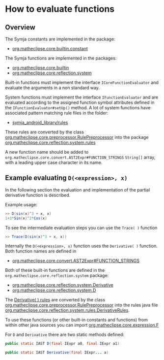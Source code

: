 # How to evaluate functions

## Overview
The Symja constants are implemented in the package:

* [org.matheclipse.core.builtin.constant](https://github.com/axkr/symja_android_library/blob/master/symja_android_library/matheclipse-core/src/main/java/org/matheclipse/core/builtin/ConstantDefinitions.java)

The Symja functions are implemented in the packages:

* [org.matheclipse.core.builtin](https://github.com/axkr/symja_android_library/tree/master/symja_android_library/matheclipse-core/src/main/java/org/matheclipse/core/builtin)
* [org.matheclipse.core.reflection.system](https://github.com/axkr/symja_android_library/tree/master/symja_android_library/matheclipse-core/src/main/java/org/matheclipse/core/reflection/system)

Built-in functions must implement the interface `ICoreFunctionEvaluator` and evaluate the arguments in a non standard way.

System functions must implement the interface `IFunctionEvaluator` and are evaluated according to the assigned function symbol attributes defined in the `IFunctionEvaluator#setUp()` method.
A lot of system functions have associated pattern matching rule files in the folder:

* [symja_android_library/rules](https://github.com/axkr/symja_android_library/tree/master/symja_android_library/rules)

These rules are converted by the class [org.matheclipse.core.preprocessor.RulePreprocessor](https://github.com/axkr/symja_android_library/blob/master/symja_android_library/tools/src/main/java/org/matheclipse/core/preprocessor/RulePreprocessor.java)
into the package [org.matheclipse.core.reflection.system.rules](https://github.com/axkr/symja_android_library/tree/master/symja_android_library/matheclipse-core/src/main/java/org/matheclipse/core/reflection/system/rules)

A new function name should be added to `org.matheclipse.core.convert.AST2Expr#FUNCTION_STRINGS` `String[]` array, with a leading upper case character in its name.

## Example evaluating `D(<expression>, x)`

In the following section the evaluation and implementation of the partial derivative function is described.

Example usage:

```java
>> D(sin(x)^3 + x, x)
1+3*Sin(x)^2*Cos(x)
```

To see the intermediate evaluation steps you can use the `Trace( )` function

```java
>> Trace(D(sin(x)^3 + x, x)) 
```

Internally the `D(<expression>, x)` function uses the `Derivative( )` function. Both function names are defined in 

* [org.matheclipse.core.convert.AST2Expr#FUNCTION_STRINGS](https://github.com/axkr/symja_android_library/blob/master/symja_android_library/matheclipse-core/src/main/java/org/matheclipse/core/convert/AST2Expr.java)


Both of these built-in functions are defined in the `org.matheclipse.core.reflection.system` package:

* [org.matheclipse.core.reflection.system.Derivative](https://github.com/axkr/symja_android_library/blob/master/symja_android_library/matheclipse-core/src/main/java/org/matheclipse/core/reflection/system/Derivative.java)
* [org.matheclipse.core.reflection.system.D](https://github.com/axkr/symja_android_library/blob/master/symja_android_library/matheclipse-core/src/main/java/org/matheclipse/core/reflection/system/D.java)


The [Derivative( ) rules](https://github.com/axkr/symja_android_library/blob/master/symja_android_library/rules/DerivativeRules.m) are converted by the class [org.matheclipse.core.preprocessor.RulePreprocessor](https://github.com/axkr/symja_android_library/blob/master/symja_android_library/tools/src/main/java/org/matheclipse/core/preprocessor/RulePreprocessor.java)
into the rules java file [org.matheclipse.core.reflection.system.rules.DerivativeRules](https://github.com/axkr/symja_android_library/blob/master/symja_android_library/matheclipse-core/src/main/java/org/matheclipse/core/reflection/system/rules/DerivativeRules.java).

To use these functions (or other built-in constants and functions) from within other java sources you can import 
[org.matheclipse.core.expression.F](https://github.com/axkr/symja_android_library/blob/master/symja_android_library/matheclipse-core/src/main/java/org/matheclipse/core/expression/F.java)

For `D` and `Derivative` there are two static methods defined:

```java
public static IAST D(final IExpr a0, final IExpr a1)

public static IAST Derivative(final IExpr... a)

```
